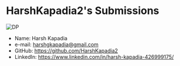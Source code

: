 # HarshKapadia2's Submissions

![DP](https://avatars0.githubusercontent.com/u/50140864?s=460&u=50f42fdb96e4131120fd71ba258e1ac355633489&v=4)

- Name: Harsh Kapadia
- e-mail: harshgkapadia@gmail.com
- GitHub: https://github.com/HarshKapadia2
- LinkedIn: https://www.linkedin.com/in/harsh-kapadia-426999175/